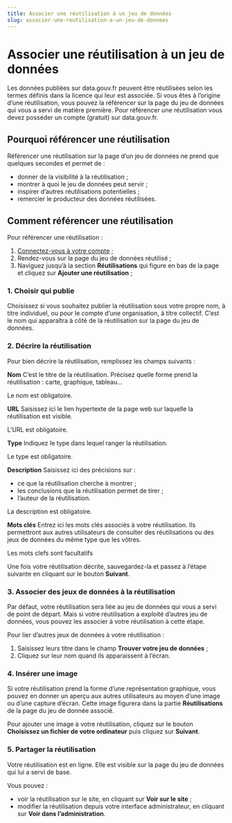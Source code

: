 ```yaml
---
title: Associer une réutilisation à un jeu de données
slug: associer-une-reutilisation-a-un-jeu-de-donnees
---
```

# Associer une réutilisation à un jeu de données

Les données publiées sur data.gouv.fr peuvent être réutilisées selon les termes définis dans la licence qui leur est associée. Si vous êtes à l’origine d’une réutilisation, vous pouvez la référencer sur la page du jeu de données qui vous a servi de matière première. Pour référencer une réutilisation vous devez posséder un compte (gratuit) sur data.gouv.fr.

## Pourquoi référencer une réutilisation

Référencer une réutilisation sur la page d’un jeu de données ne prend que quelques secondes et permet de :

* donner de la visibilité à la réutilisation ;
* montrer à quoi le jeu de données peut servir ;
* inspirer d’autres réutilisations potentielles ;
* remercier le producteur des données réutilisées.

## Comment référencer une réutilisation

Pour référencer une réutilisation :

1. [Connectez-vous à votre compte](https://www.data.gouv.fr/fr/login) ;
2. Rendez-vous sur la page du jeu de données réutilisé ;
3. Naviguez jusqu’à la section **Réutilisations** qui figure en bas de la page et cliquez sur **Ajouter une réutilisation** ;

### 1. Choisir qui publie

Choisissez si vous souhaitez publier la réutilisation sous votre propre nom, à titre individuel, ou pour le compte d’une organisation, à titre collectif. C’est le nom qui apparaîtra à côté de la réutilisation sur la page du jeu de données.

### 2. Décrire la réutilisation

Pour bien décrire la réutilisation, remplissez les champs suivants :

**Nom**
C’est le titre de la réutilisation. Précisez quelle forme prend la réutilisation : carte, graphique, tableau…

Le nom est obligatoire.

**URL**
Saisissez ici le lien hypertexte de la page web sur laquelle la réutilisation est visible.

L’URL est obligatoire.

**Type**
Indiquez le type dans lequel ranger la réutilisation.

Le type est obligatoire.

**Description**
Saisissez ici des précisions sur :

* ce que la réutilisation cherche à montrer ;
* les conclusions que la réutilisation permet de tirer ;
* l’auteur de la réutilisation.

La description est obligatoire.

**Mots clés**
Entrez ici les mots clés associés à votre réutilisation. Ils permettront aux autres utilisateurs de consulter des réutilisations ou des jeux de données du même type que les vôtres.

Les mots clefs sont facultatifs

Une fois votre réutilisation décrite, sauvegardez-la et passez à l’étape suivante en cliquant sur le bouton **Suivant**.

### 3. Associer des jeux de données à la réutilisation

Par défaut, votre réutilisation sera liée au jeu de données qui vous a servi de point de départ. Mais si votre réutilisation a exploité d’autres jeu de données, vous pouvez les associer à votre réutilisation à cette étape.

Pour lier d’autres jeux de données à votre réutilisation :

1. Saisissez leurs titre dans le champ **Trouver votre jeu de données** ;
2. Cliquez sur leur nom quand ils apparaissent à l’écran.

### 4. Insérer une image

Si votre réutilisation prend la forme d’une représentation graphique, vous pouvez en donner un aperçu aux autres utilisateurs au moyen d’une image ou d’une capture d’écran. Cette image figurera dans la partie **Réutilisations** de la page du jeu de donnée associé.

Pour ajouter une image à votre réutilisation, cliquez sur le bouton **Choisissez un fichier de votre ordinateur** puis cliquez sur **Suivant**.

### 5. Partager la réutilisation

Votre réutilisation est en ligne. Elle est visible sur la page du jeu de données qui lui a servi de base.

Vous pouvez :

* voir la réutilisation sur le site, en cliquant sur **Voir sur le site** ;
* modifier la réutilisation depuis votre interface administrateur, en cliquant sur **Voir dans l’administration**.
